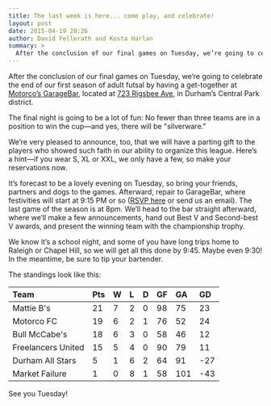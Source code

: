 ```yaml
---
title: The last week is here... come play, and celebrate!
layout: post
date: 2015-04-19 20:26
author: David Fellerath and Kosta Harlan
summary: >
  After the conclusion of our final games on Tuesday, we’re going to celebrate the end of our first season of adult futsal by having a get-together at Motorco’s GarageBar, located at 723 Rigsbee Ave, in Durham’s Central Park district. 
---
```

After the conclusion of our final games on Tuesday, we’re going to celebrate the end of our first season of adult futsal by having a get-together at [Motorco’s GarageBar](http://www.google.com/url?q=http%3A%2F%2Fmotorcomusic.com%2F&sa=D&sntz=1&usg=AFQjCNHZgEfHlPmE0PwIo7hnWbPbK6MHDQ), located at [723 Rigsbee Ave](https://www.google.com/url?q=https%3A%2F%2Fgoo.gl%2Fmaps%2FtxBGb), in Durham’s Central Park district. 

The final night is going to be a lot of fun: No fewer than three teams are in a position to win the cup—and yes, there will be "silverware." 

We’re very pleased to announce, too, that we will have a parting gift to the players who showed such faith in our ability to organize this league. Here’s a hint—if you wear S, XL or XXL, we only have a few, so make your reservations now.

It’s forecast to be a lovely evening on Tuesday, so bring your friends, partners and dogs to the games. Afterward, repair to GarageBar, where festivities will start at 9:15 PM or so ([RSVP here](https://www.facebook.com/events/570650769742920/) or send us an email). The last game of the season is at 8pm. We’ll head to the bar straight afterward, where we’ll make a few announcements, hand out Best V and Second-best V awards, and present the winning team with the championship trophy.

We know it’s a school night, and some of you have long trips home to Raleigh or Chapel Hill, so we will get all this done by 9:45. Maybe even 9:30! In the meantime, be sure to tip your bartender.

The standings look like this:

|Team|Pts|W|L|D|GF|GA|GD|
|:---|:--|:--|:--|:--|:--|:--|:--|
|Mattie B's|21|7|2|0|98|75|23|
|Motorco FC|19|6|2|1|76|52|24|
|Bull McCabe's|18|6|3|0|58|46|12|
|Freelancers United|15|5|4|0|90|79|11|
|Durham All Stars|5|1|6|2|64|91|-27|
|Market Failure|1|0|8|1|58|101|-43|

See you Tuesday!

